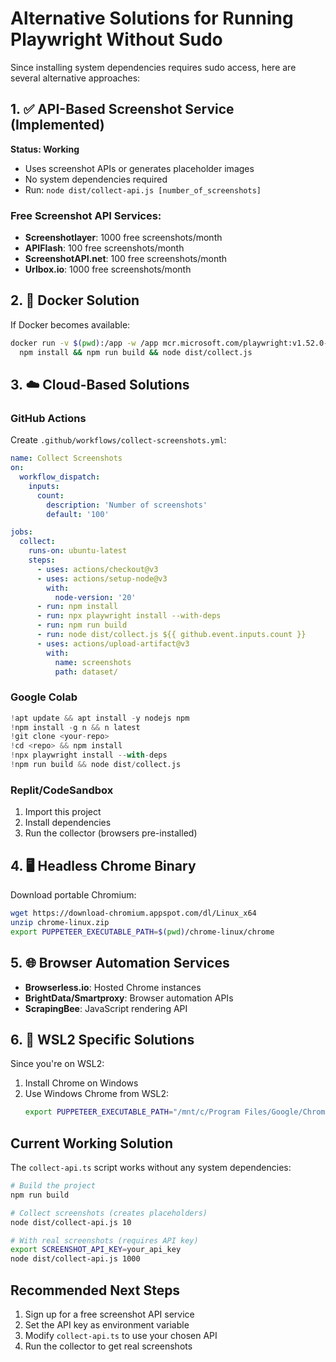 # Alternative Solutions for Running Playwright Without Sudo

Since installing system dependencies requires sudo access, here are several alternative approaches:

## 1. ✅ API-Based Screenshot Service (Implemented)
**Status: Working**
- Uses screenshot APIs or generates placeholder images
- No system dependencies required
- Run: `node dist/collect-api.js [number_of_screenshots]`

### Free Screenshot API Services:
- **Screenshotlayer**: 1000 free screenshots/month
- **APIFlash**: 100 free screenshots/month  
- **ScreenshotAPI.net**: 100 free screenshots/month
- **Urlbox.io**: 1000 free screenshots/month

## 2. 🐳 Docker Solution
If Docker becomes available:
```bash
docker run -v $(pwd):/app -w /app mcr.microsoft.com/playwright:v1.52.0-noble \
  npm install && npm run build && node dist/collect.js
```

## 3. ☁️ Cloud-Based Solutions

### GitHub Actions
Create `.github/workflows/collect-screenshots.yml`:
```yaml
name: Collect Screenshots
on:
  workflow_dispatch:
    inputs:
      count:
        description: 'Number of screenshots'
        default: '100'

jobs:
  collect:
    runs-on: ubuntu-latest
    steps:
      - uses: actions/checkout@v3
      - uses: actions/setup-node@v3
        with:
          node-version: '20'
      - run: npm install
      - run: npx playwright install --with-deps
      - run: npm run build
      - run: node dist/collect.js ${{ github.event.inputs.count }}
      - uses: actions/upload-artifact@v3
        with:
          name: screenshots
          path: dataset/
```

### Google Colab
```python
!apt update && apt install -y nodejs npm
!npm install -g n && n latest
!git clone <your-repo>
!cd <repo> && npm install
!npx playwright install --with-deps
!npm run build && node dist/collect.js
```

### Replit/CodeSandbox
1. Import this project
2. Install dependencies
3. Run the collector (browsers pre-installed)

## 4. 🖥️ Headless Chrome Binary
Download portable Chromium:
```bash
wget https://download-chromium.appspot.com/dl/Linux_x64
unzip chrome-linux.zip
export PUPPETEER_EXECUTABLE_PATH=$(pwd)/chrome-linux/chrome
```

## 5. 🌐 Browser Automation Services
- **Browserless.io**: Hosted Chrome instances
- **BrightData/Smartproxy**: Browser automation APIs
- **ScrapingBee**: JavaScript rendering API

## 6. 🔧 WSL2 Specific Solutions
Since you're on WSL2:
1. Install Chrome on Windows
2. Use Windows Chrome from WSL2:
   ```bash
   export PUPPETEER_EXECUTABLE_PATH="/mnt/c/Program Files/Google/Chrome/Application/chrome.exe"
   ```

## Current Working Solution
The `collect-api.ts` script works without any system dependencies:
```bash
# Build the project
npm run build

# Collect screenshots (creates placeholders)
node dist/collect-api.js 10

# With real screenshots (requires API key)
export SCREENSHOT_API_KEY=your_api_key
node dist/collect-api.js 1000
```

## Recommended Next Steps
1. Sign up for a free screenshot API service
2. Set the API key as environment variable
3. Modify `collect-api.ts` to use your chosen API
4. Run the collector to get real screenshots